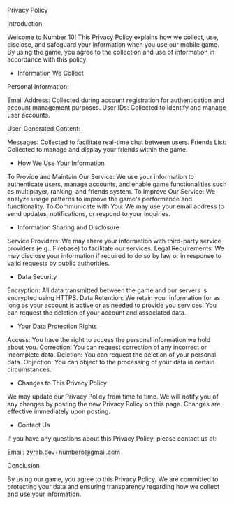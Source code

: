 Privacy Policy

Introduction

Welcome to Number 10! This Privacy Policy explains how we collect, use, disclose, and safeguard your information when you use our mobile game. By using the game, you agree to the collection and use of information in accordance with this policy.

- Information We Collect

Personal Information:

Email Address: Collected during account registration for authentication and account management purposes.
User IDs: Collected to identify and manage user accounts.

User-Generated Content:

Messages: Collected to facilitate real-time chat between users.
Friends List: Collected to manage and display your friends within the game.

- How We Use Your Information

To Provide and Maintain Our Service: We use your information to authenticate users, manage accounts, and enable game functionalities such as multiplayer, ranking, and friends system.
To Improve Our Service: We analyze usage patterns to improve the game's performance and functionality.
To Communicate with You: We may use your email address to send updates, notifications, or respond to your inquiries.

- Information Sharing and Disclosure

Service Providers: We may share your information with third-party service providers (e.g., Firebase) to facilitate our services.
Legal Requirements: We may disclose your information if required to do so by law or in response to valid requests by public authorities.

- Data Security

Encryption: All data transmitted between the game and our servers is encrypted using HTTPS.
Data Retention: We retain your information for as long as your account is active or as needed to provide you services. You can request the deletion of your account and associated data.

- Your Data Protection Rights

Access: You have the right to access the personal information we hold about you.
Correction: You can request correction of any incorrect or incomplete data.
Deletion: You can request the deletion of your personal data.
Objection: You can object to the processing of your data in certain circumstances.

- Changes to This Privacy Policy

We may update our Privacy Policy from time to time. We will notify you of any changes by posting the new Privacy Policy on this page. Changes are effective immediately upon posting.

- Contact Us

If you have any questions about this Privacy Policy, please contact us at:

Email: zyrab.dev+numbero@gmail.com

Conclusion

By using our game, you agree to this Privacy Policy. We are committed to protecting your data and ensuring transparency regarding how we collect and use your information.
